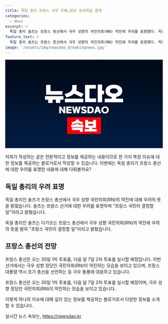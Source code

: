 ```yaml
---
title: 독일 총리 프랑스 극우 르펜…정당 승리하길 경계
categories:
  - News
excerpt: >
  독일 총리 숄츠는 프랑스 총선에서 극우 성향의 국민의회(RN) 약진에 우려를 표명했다. 독일 극우정당인 독일을위한대안(AfD)의 부상으로 인해 외국 선거 결과에 관심을 보이며, 프랑스 선거가 걱정스럽지만 자국민의 결정임을 강조했다. 프랑스 대통령 마크롱은 조기 총선 선언하며 극우 돌풍에 대응 중이지만, 여론조사에서 국민연합(RN)이 30%대의 지지율을 보이며 선두를 유지하고 있는 상황이다. (총 단어 수: 150)
feature_text: >
  독일 총리 숄츠는 프랑스 총선에서 극우 성향의 국민의회(RN) 약진에 우려를 표명했다. 독일 극우정당인 독일을위한대안(AfD)의 부상으로 인해 외국 선거 결과에 관심을 보이며, 프랑스 선거가 걱정스럽지만 자국민의 결정임을 강조했다. 프랑스 대통령 마크롱은 조기 총선 선언하며 극우 돌풍에 대응 중이지만, 여론조사에서 국민연합(RN)이 30%대의 지지율을 보이며 선두를 유지하고 있는 상황이다. (총 단어 수: 150)
image: '/assets/img/newsdao_breakingnews.jpg'
---
```


<p><img src="/assets/img/newsdao_breakingnews.jpg" alt="pcversion 속보" /></p>

<p>저희가 작성하는 글은 전문적이고 정보를 제공하는 내용이므로 한 가지 특정 이슈에 대한 정보를 제공하는 블로거로서 작성할 수 있습니다. 이번에는 독일 총리가 프랑스 총선에 대한 우려를 표명한 내용에 대해 다뤄볼까요? </p>

<h2 data-ke-size="size26">독일 총리의 우려 표명</h2>

<p>독일 총리인 숄츠가 프랑스 총선에서 극우 성향 국민의회(RN)의 약진에 대해 우려의 뜻을 밝혔습니다. 숄츠는 프랑스 선거에 대한 우려를 표명하며 "프랑스 국민이 결정할 일"이라고 밝혔습니다.</p>

<p data-ke-size="size16">독일 총리인 숄츠는 다가오는 프랑스 총선에서 극우 성향 국민의회(RN)의 약진에 우려의 뜻을 밝혀 "프랑스 국민이 결정할 일"이라고 밝혔습니다.</p>

<h2 data-ke-size="size26">프랑스 총선의 전망</h2>

<p>프랑스 총선은 오는 30일 1차 투표를, 다음 달 7일 2차 투표를 실시할 예정입니다. 이번 선거에서는 극우 성향 정당인 국민의회(RN)이 약진하는 모습을 보이고 있으며, 프랑스 대통령 역시 조기 총선을 선언하는 등 극우 돌풍에 대응하고 있습니다.</p>

<p data-ke-size="size16">프랑스 총선은 오는 30일 1차 투표를, 다음 달 7일 2차 투표를 실시할 예정이며, 극우 성향 정당인 국민의회(RN)이 약진하는 모습을 보이고 있습니다.</p>

<p>이렇게 하나의 이슈에 대해 깊이 있는 정보를 제공하는 블로거로서 다양한 정보를 소개할 수 있습니다.</p>
실시간 뉴스 속보는, <a href="https://newsdao.kr" rel="dofollow">https://newsdao.kr</a>


